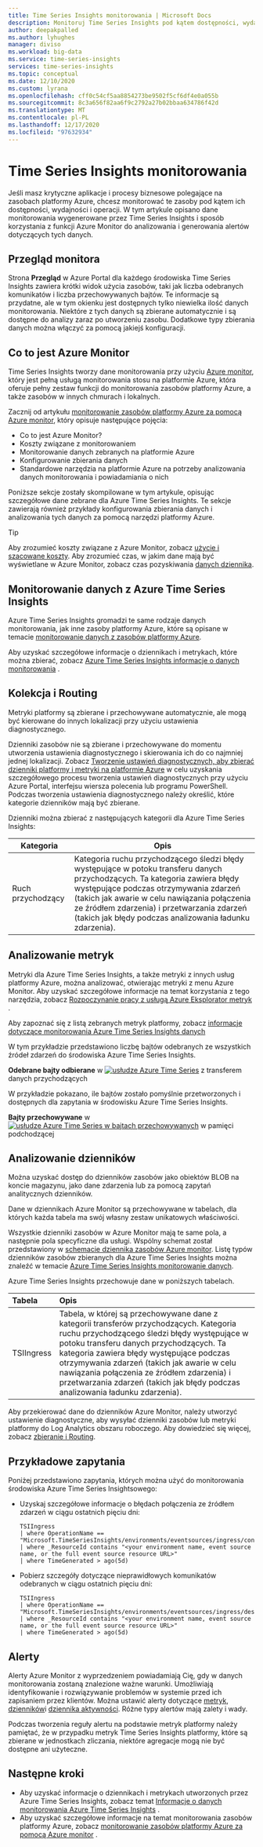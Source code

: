 ```yaml
---
title: Time Series Insights monitorowania | Microsoft Docs
description: Monitoruj Time Series Insights pod kątem dostępności, wydajności i operacji.
author: deepakpalled
ms.author: lyhughes
manager: diviso
ms.workload: big-data
ms.service: time-series-insights
services: time-series-insights
ms.topic: conceptual
ms.date: 12/10/2020
ms.custom: lyrana
ms.openlocfilehash: cff0c54cf5aa8854273be9502f5cf6df4e0a055b
ms.sourcegitcommit: 8c3a656f82aa6f9c2792a27b02bbaa634786f42d
ms.translationtype: MT
ms.contentlocale: pl-PL
ms.lasthandoff: 12/17/2020
ms.locfileid: "97632934"
---
```

# <a name="monitoring-time-series-insights"></a>Time Series Insights monitorowania

Jeśli masz krytyczne aplikacje i procesy biznesowe polegające na zasobach platformy Azure, chcesz monitorować te zasoby pod kątem ich dostępności, wydajności i operacji. W tym artykule opisano dane monitorowania wygenerowane przez Time Series Insights i sposób korzystania z funkcji Azure Monitor do analizowania i generowania alertów dotyczących tych danych.

## <a name="monitor-overview"></a>Przegląd monitora

Strona **Przegląd** w Azure Portal dla każdego środowiska Time Series Insights zawiera krótki widok użycia zasobów, taki jak liczba odebranych komunikatów i liczba przechowywanych bajtów. Te informacje są przydatne, ale w tym okienku jest dostępnych tylko niewielka ilość danych monitorowania. Niektóre z tych danych są zbierane automatycznie i są dostępne do analizy zaraz po utworzeniu zasobu. Dodatkowe typy zbierania danych można włączyć za pomocą jakiejś konfiguracji.

## <a name="what-is-azure-monitor"></a>Co to jest Azure Monitor

Time Series Insights tworzy dane monitorowania przy użyciu [Azure monitor](https://docs.microsoft.com/azure/azure-monitor/overview), który jest pełną usługą monitorowania stosu na platformie Azure, która oferuje pełny zestaw funkcji do monitorowania zasobów platformy Azure, a także zasobów w innych chmurach i lokalnych.

Zacznij od artykułu [monitorowanie zasobów platformy Azure za pomocą Azure monitor](https://docs.microsoft.com/azure/azure-monitor/insights/monitor-azure-resource), który opisuje następujące pojęcia:

- Co to jest Azure Monitor?
- Koszty związane z monitorowaniem
- Monitorowanie danych zebranych na platformie Azure
- Konfigurowanie zbierania danych
- Standardowe narzędzia na platformie Azure na potrzeby analizowania danych monitorowania i powiadamiania o nich

Poniższe sekcje zostały skompilowane w tym artykule, opisując szczegółowe dane zebrane dla Azure Time Series Insights. Te sekcje zawierają również przykłady konfigurowania zbierania danych i analizowania tych danych za pomocą narzędzi platformy Azure.

> [!TIP]
> Aby zrozumieć koszty związane z Azure Monitor, zobacz [użycie i szacowane koszty](../azure-monitor/platform/usage-estimated-costs.md). Aby zrozumieć czas, w jakim dane mają być wyświetlane w Azure Monitor, zobacz czas pozyskiwania [danych dziennika](../azure-monitor/platform/data-ingestion-time.md).

## <a name="monitoring-data-from-azure-time-series-insights"></a>Monitorowanie danych z Azure Time Series Insights

Azure Time Series Insights gromadzi te same rodzaje danych monitorowania, jak inne zasoby platformy Azure, które są opisane w temacie [monitorowanie danych z zasobów platformy Azure](../azure-monitor/insights/monitor-azure-resource.md#monitoring-data). 

Aby uzyskać szczegółowe informacje o dziennikach i metrykach, które można zbierać, zobacz [Azure Time Series Insights informacje o danych monitorowania](how-to-monitor-tsi-reference.md) .

## <a name="collection-and-routing"></a>Kolekcja i Routing

Metryki platformy są zbierane i przechowywane automatycznie, ale mogą być kierowane do innych lokalizacji przy użyciu ustawienia diagnostycznego.

Dzienniki zasobów nie są zbierane i przechowywane do momentu utworzenia ustawienia diagnostycznego i skierowania ich do co najmniej jednej lokalizacji.
Zobacz [Tworzenie ustawień diagnostycznych, aby zbierać dzienniki platformy i metryki na platformie Azure](../azure-monitor/platform/diagnostic-settings.md) w celu uzyskania szczegółowego procesu tworzenia ustawień diagnostycznych przy użyciu Azure Portal, interfejsu wiersza polecenia lub programu PowerShell. Podczas tworzenia ustawienia diagnostycznego należy określić, które kategorie dzienników mają być zbierane.

Dzienniki można zbierać z następujących kategorii dla Azure Time Series Insights:

   | Kategoria | Opis |
   |---|---|
   | Ruch przychodzący  | Kategoria ruchu przychodzącego śledzi błędy występujące w potoku transferu danych przychodzących. Ta kategoria zawiera błędy występujące podczas otrzymywania zdarzeń (takich jak awarie w celu nawiązania połączenia ze źródłem zdarzenia) i przetwarzania zdarzeń (takich jak błędy podczas analizowania ładunku zdarzenia). |

## <a name="analyzing-metrics"></a>Analizowanie metryk

Metryki dla Azure Time Series Insights, a także metryki z innych usług platformy Azure, można analizować, otwierając metryki z menu Azure Monitor. Aby uzyskać szczegółowe informacje na temat korzystania z tego narzędzia, zobacz [Rozpoczynanie pracy z usługą Azure Eksplorator metryk](https://docs.microsoft.com/azure/azure-monitor/platform/metrics-getting-started) .

Aby zapoznać się z listą zebranych metryk platformy, zobacz [informacje dotyczące monitorowania Azure Time Series Insights danych](how-to-monitor-tsi-reference.md#metrics)

W tym przykładzie przedstawiono liczbę bajtów odebranych ze wszystkich źródeł zdarzeń do środowiska Azure Time Series Insights.

**Odebrane bajty odbierane** w [ ![ usłudze Azure Time Series](media/how-to-monitor-tsi/ingress-received-bytes.png)](media/how-to-monitor-tsi/ingress-received-bytes.png#lightbox) z transferem danych przychodzących

W przykładzie pokazano, ile bajtów zostało pomyślnie przetworzonych i dostępnych dla zapytania w środowisku Azure Time Series Insights.

**Bajty przechowywane** w [ ![ usłudze Azure Time Series w bajtach przechowywanych](media/how-to-monitor-tsi/ingress-stored-bytes.png)](media/how-to-monitor-tsi/ingress-stored-bytes.png#lightbox) w pamięci podchodzącej

## <a name="analyzing-logs"></a>Analizowanie dzienników
Można uzyskać dostęp do dzienników zasobów jako obiektów BLOB na koncie magazynu, jako dane zdarzenia lub za pomocą zapytań analitycznych dzienników.

Dane w dziennikach Azure Monitor są przechowywane w tabelach, dla których każda tabela ma swój własny zestaw unikatowych właściwości.

Wszystkie dzienniki zasobów w Azure Monitor mają te same pola, a następnie pola specyficzne dla usługi. Wspólny schemat został przedstawiony w [schemacie dziennika zasobów Azure monitor](../azure-monitor/platform/resource-logs-schema.md#top-level-common-schema). Listę typów dzienników zasobów zbieranych dla Azure Time Series Insights można znaleźć w temacie [Azure Time Series Insights monitorowanie danych](how-to-monitor-tsi-reference.md#resource-logs).

Azure Time Series Insights przechowuje dane w poniższych tabelach.

| Tabela | Opis |
|:---|:---|
| TSIIngress | Tabela, w której są przechowywane dane z kategorii transferów przychodzących. Kategoria ruchu przychodzącego śledzi błędy występujące w potoku transferu danych przychodzących. Ta kategoria zawiera błędy występujące podczas otrzymywania zdarzeń (takich jak awarie w celu nawiązania połączenia ze źródłem zdarzenia) i przetwarzania zdarzeń (takich jak błędy podczas analizowania ładunku zdarzenia).

Aby przekierować dane do dzienników Azure Monitor, należy utworzyć ustawienie diagnostyczne, aby wysyłać dzienniki zasobów lub metryki platformy do Log Analytics obszaru roboczego. Aby dowiedzieć się więcej, zobacz [zbieranie i Routing](https://docs.microsoft.com/azure/iot-hub/monitor-iot-hub#collection-and-routing).

## <a name="sample-queries"></a>Przykładowe zapytania

Poniżej przedstawiono zapytania, których można użyć do monitorowania środowiska Azure Time Series Insightsowego:

+ Uzyskaj szczegółowe informacje o błędach połączenia ze źródłem zdarzeń w ciągu ostatnich pięciu dni:

    ```Kusto
   TSIIngress
   | where OperationName == "Microsoft.TimeSeriesInsights/environments/eventsources/ingress/connect"
   | where _ResourceId contains "<your environment name, event source name, or the full event source resource URL>"
   | where TimeGenerated > ago(5d)

    ```
+ Pobierz szczegóły dotyczące nieprawidłowych komunikatów odebranych w ciągu ostatnich pięciu dni:

    ```Kusto
   TSIIngress
   | where OperationName == "Microsoft.TimeSeriesInsights/environments/eventsources/ingress/deserialize"
   | where _ResourceId contains "<your environment name, event source name, or the full event source resource URL>"
   | where TimeGenerated > ago(5d)

    ```

## <a name="alerts"></a>Alerty

Alerty Azure Monitor z wyprzedzeniem powiadamiają Cię, gdy w danych monitorowania zostaną znalezione ważne warunki. Umożliwiają identyfikowanie i rozwiązywanie problemów w systemie przed ich zapisaniem przez klientów. Można ustawić alerty dotyczące [metryk](https://docs.microsoft.com/azure/azure-monitor/platform/alerts-metric-overview), [dzienników](https://docs.microsoft.com/azure/azure-monitor/platform/alerts-unified-log)i [dziennika aktywności](https://docs.microsoft.com/azure/azure-monitor/platform/activity-log-alerts). Różne typy alertów mają zalety i wady.

Podczas tworzenia reguły alertu na podstawie metryk platformy należy pamiętać, że w przypadku metryk Time Series Insights platformy, które są zbierane w jednostkach zliczania, niektóre agregacje mogą nie być dostępne ani użyteczne.

## <a name="next-steps"></a>Następne kroki

* Aby uzyskać informacje o dziennikach i metrykach utworzonych przez Azure Time Series Insights, zobacz temat [Informacje o danych monitorowania Azure Time Series Insights](how-to-monitor-tsi-reference.md) .
* Aby uzyskać szczegółowe informacje na temat monitorowania zasobów platformy Azure, zobacz [monitorowanie zasobów platformy Azure za pomocą Azure monitor](../azure-monitor/insights/monitor-azure-resource.md) .
